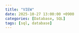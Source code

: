 ```yaml
---
title: "VIEW"
date: 2025-10-27 13:00:00 +0900
categories: [Database, SQL]
tags: [sql, database]
---
```

